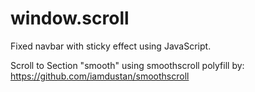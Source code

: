 # window.scroll
Fixed navbar with sticky effect using JavaScript.

Scroll to Section "smooth" using smoothscroll polyfill by:
https://github.com/iamdustan/smoothscroll
